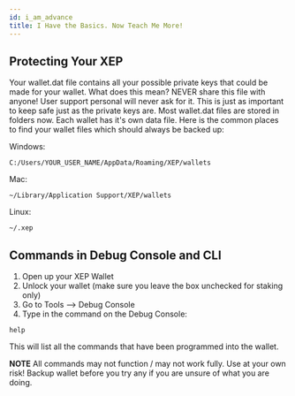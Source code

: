 ```yaml
---
id: i_am_advance
title: I Have the Basics. Now Teach Me More!
---
```

## Protecting Your XEP

Your wallet.dat file contains all your possible private keys that could be made for your wallet. What does this mean? NEVER share this file with anyone! User support personal will never ask for it. This is just as important to keep safe just as the private keys are. Most wallet.dat files are stored in folders now. Each wallet has it's own data file. Here is the common places to find your wallet files which should always be backed up:  

Windows:
```
C:/Users/YOUR_USER_NAME/AppData/Roaming/XEP/wallets
```
Mac:
```
~/Library/Application Support/XEP/wallets
```
Linux:
```
~/.xep
```

## Commands in Debug Console and CLI
1. Open up your XEP Wallet
2. Unlock your wallet (make sure you leave the box unchecked for staking only)
3. Go to Tools --> Debug Console
4. Type in the command on the Debug Console:
```
help
```
This will list all the commands that have been programmed into the wallet. 

**NOTE** All commands may not function / may not work fully. Use at your own risk! Backup wallet before you try any if you are unsure of what you are doing.

